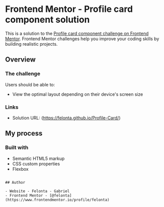 # Frontend Mentor - Profile card component solution

This is a solution to the [Profile card component challenge on Frontend Mentor](https://www.frontendmentor.io/challenges/profile-card-component-cfArpWshJ). Frontend Mentor challenges help you improve your coding skills by building realistic projects. 


## Overview

### The challenge

Users should be able to:

- View the optimal layout depending on their device's screen size
### Links

- Solution URL: (https://felonta.github.io/Profile-Card/)

## My process

### Built with

- Semantic HTML5 markup
- CSS custom properties
- Flexbox


```

## Author

- Website - Felonta - Gabriel
- Frontend Mentor - [@felonta](https://www.frontendmentor.io/profile/felonta)
